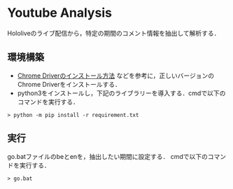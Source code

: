 # Youtube Analysis
Hololiveのライブ配信から，特定の期間のコメント情報を抽出して解析する．

## 環境構築
* [Chrome Driverのインストール方法](https://zenn.dev/ryo427/articles/7ff77a86a2d86a)
などを参考に，正しいバージョンのChrome Driverをインストールする．
* python3をインストールし，下記のライブラリーを導入する．cmdで以下のコマンドを実行する．
```
> python -m pip install -r requirement.txt
```

## 実行
go.batファイルのbeとenを，抽出したい期間に設定する．
cmdで以下のコマンドを実行する．
```
> go.bat
```
